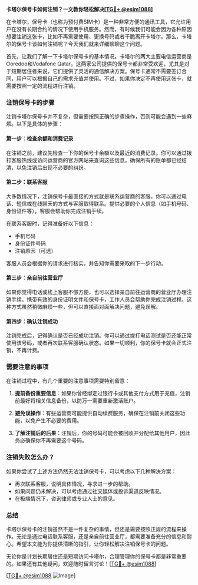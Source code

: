 **卡塔尔保号卡如何注销？一文教你轻松解决[[TG💪+ @esim1088](https://t.me/s/esim1088)]**

在卡塔尔，保号卡（也称为预付费SIM卡）是一种非常方便的通讯工具，它允许用户在没有长期合约的情况下使用手机服务。然而，有时候我们可能会因为各种原因想要注销这张卡，比如不再需要使用、更换号码或者干脆离开卡塔尔。那么，卡塔尔的保号卡该如何注销呢？今天我们就来详细聊聊这个问题。

首先，让我们了解一下卡塔尔保号卡的基本情况。卡塔尔的两大主要电信运营商是Ooredoo和Vodafone Qatar。这两家公司提供的保号卡都非常受欢迎，尤其是对于短期居住者来说，它们提供了灵活的通信解决方案。保号卡通常不需要签订合同，用户可以根据自己的需求充值并使用。不过，如果你决定不再使用这张卡，就需要按照一定的流程进行注销。

### 注销保号卡的步骤

注销卡塔尔保号卡并不复杂，但需要按照正确的步骤操作，否则可能会遇到一些麻烦。以下是具体的步骤：

#### 第一步：检查余额和消费记录
在注销之前，建议先检查一下你的保号卡余额以及最近的消费记录。你可以通过拨打客服热线或访问运营商的官方网站来查询这些信息。确保所有的账单都已经结清，以免注销后出现不必要的纠纷。

#### 第二步：联系客服
大多数情况下，注销保号卡最直接的方式就是联系运营商的客服。你可以通过电话、短信或在线聊天的方式与客服取得联系。提供必要的个人信息（如手机号码、身份证件等），客服会帮助你完成注销手续。

在联系客服时，记得准备好以下信息：
- 手机号码
- 身份证件号码
- 注销原因（可选）

客服人员会根据你的请求进行核实，并告知你需要采取的下一步行动。

#### 第三步：亲自前往营业厅
如果你觉得电话或线上客服不够方便，也可以选择亲自前往运营商的营业厅办理注销手续。携带有效的身份证明文件和保号卡，工作人员会帮助你完成注销过程。这种方式虽然稍微麻烦一些，但可以直接面对面解决问题，避免误解。

#### 第四步：确认注销成功
注销完成后，记得确认是否已经成功注销。你可以通过拨打电话测试是否还能正常使用该号码，或者再次联系客服确认状态。如果一切顺利，你的保号卡就会正式注销，不再计费。

### 需要注意的事项

在注销过程中，有几个重要的注意事项需要特别留意：

1. **提前备份重要信息**：如果你曾经绑定过银行卡或其他支付方式用于充值，注销前最好将相关信息备份，以防万一需要重新激活账户。
   
2. **避免误操作**：有些运营商可能提供自动续费服务，确保在注销前关闭这些功能，以免产生不必要的费用。

3. **了解注销后的后果**：注销后，你的号码可能会被回收并分配给其他用户，因此务必确保你不再需要这个号码。

### 注销失败怎么办？

如果你尝试了上述方法仍然无法注销保号卡，可以考虑以下几种解决方案：

- 再次联系客服，说明具体情况，寻求进一步的帮助。
- 如果问题仍未解决，可以考虑通过社交媒体或投诉渠道反映情况。
- 在极端情况下，咨询律师或专业人士的意见。

### 总结

卡塔尔保号卡的注销虽然不是一件复杂的事情，但还是需要按照正规的流程来操作。无论是通过电话联系客服，还是亲自前往营业厅，都需要准备充分的信息和耐心。希望本文能为你提供清晰的指引，让你轻松解决注销保号卡的问题。

无论你是计划长期居住还是短期访问卡塔尔，合理管理你的保号卡都是非常重要的。如果还有其他疑问，欢迎随时留言讨论！[[TG💪+ @esim1088](https://t.me/s/esim1088)] 

[[TG💪+ @esim1088](https://t.me/s/esim1088) ![Image](https://i.postimg.cc/4NQfJmqS/Snipaste-2025-05-13-00-14-12.png)]